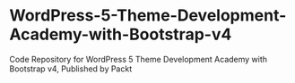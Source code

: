 


# WordPress-5-Theme-Development-Academy-with-Bootstrap-v4
Code Repository for WordPress 5 Theme Development Academy with Bootstrap v4, Published by Packt
